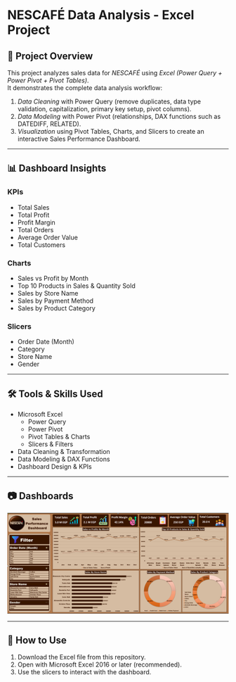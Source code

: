 # NESCAFÉ Data Analysis - Excel Project

## 📌 Project Overview
This project analyzes sales data for *NESCAFÉ* using *Excel (Power Query + Power Pivot + Pivot Tables)*.  
It demonstrates the complete data analysis workflow:
1. *Data Cleaning* with Power Query (remove duplicates, data type validation, capitalization, primary key setup, pivot columns).
2. *Data Modeling* with Power Pivot (relationships, DAX functions such as DATEDIFF, RELATED).
3. *Visualization* using Pivot Tables, Charts, and Slicers to create an interactive Sales Performance Dashboard.

---

## 📊 Dashboard Insights

### KPIs
- Total Sales  
- Total Profit  
- Profit Margin  
- Total Orders  
- Average Order Value  
- Total Customers  

### Charts
- Sales vs Profit by Month  
- Top 10 Products in Sales & Quantity Sold  
- Sales by Store Name  
- Sales by Payment Method  
- Sales by Product Category  

### Slicers
- Order Date (Month)  
- Category  
- Store Name  
- Gender  

---

## 🛠 Tools & Skills Used
- Microsoft Excel  
  - Power Query  
  - Power Pivot  
  - Pivot Tables & Charts  
  - Slicers & Filters  
- Data Cleaning & Transformation  
- Data Modeling & DAX Functions  
- Dashboard Design & KPIs  

---

## 📷 Dashboards
![Dashboard Screenshot](nescafe_sales_performance_dashboard.png)

---

## 🚀 How to Use
1. Download the Excel file from this repository.  
2. Open with Microsoft Excel 2016 or later (recommended).  
3. Use the slicers to interact with the dashboard.